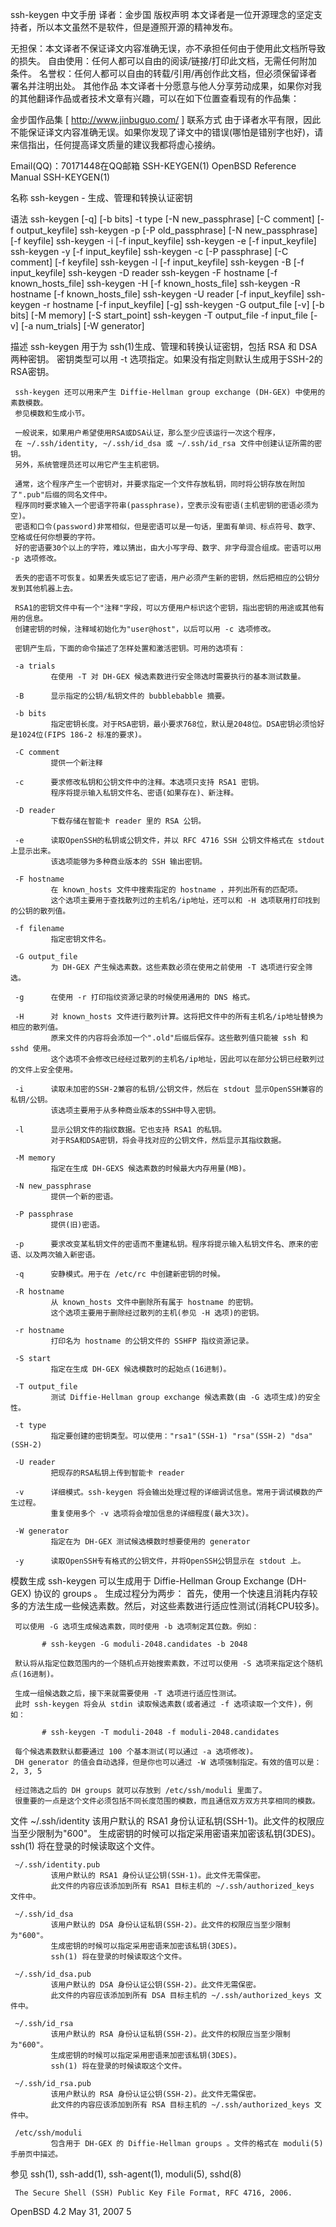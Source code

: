 
ssh-keygen 中文手册
译者：金步国
版权声明
本文译者是一位开源理念的坚定支持者，所以本文虽然不是软件，但是遵照开源的精神发布。

无担保：本文译者不保证译文内容准确无误，亦不承担任何由于使用此文档所导致的损失。
自由使用：任何人都可以自由的阅读/链接/打印此文档，无需任何附加条件。
名誉权：任何人都可以自由的转载/引用/再创作此文档，但必须保留译者署名并注明出处。
其他作品
本文译者十分愿意与他人分享劳动成果，如果你对我的其他翻译作品或者技术文章有兴趣，可以在如下位置查看现有的作品集：

金步国作品集 [ http://www.jinbuguo.com/ ]
联系方式
由于译者水平有限，因此不能保证译文内容准确无误。如果你发现了译文中的错误(哪怕是错别字也好)，请来信指出，任何提高译文质量的建议我都将虚心接纳。

Email(QQ)：70171448在QQ邮箱
SSH-KEYGEN(1)              OpenBSD Reference Manual              SSH-KEYGEN(1)

名称
     ssh-keygen - 生成、管理和转换认证密钥


语法
     ssh-keygen [-q] [-b bits] -t type [-N new_passphrase] [-C comment] [-f output_keyfile]
     ssh-keygen -p [-P old_passphrase] [-N new_passphrase] [-f keyfile]
     ssh-keygen -i [-f input_keyfile]
     ssh-keygen -e [-f input_keyfile]
     ssh-keygen -y [-f input_keyfile]
     ssh-keygen -c [-P passphrase] [-C comment] [-f keyfile]
     ssh-keygen -l [-f input_keyfile]
     ssh-keygen -B [-f input_keyfile]
     ssh-keygen -D reader
     ssh-keygen -F hostname [-f known_hosts_file]
     ssh-keygen -H [-f known_hosts_file]
     ssh-keygen -R hostname [-f known_hosts_file]
     ssh-keygen -U reader [-f input_keyfile]
     ssh-keygen -r hostname [-f input_keyfile] [-g]
     ssh-keygen -G output_file [-v] [-b bits] [-M memory] [-S start_point]
     ssh-keygen -T output_file -f input_file [-v] [-a num_trials] [-W generator]


描述
     ssh-keygen 用于为 ssh(1)生成、管理和转换认证密钥，包括 RSA 和 DSA 两种密钥。
     密钥类型可以用 -t 选项指定。如果没有指定则默认生成用于SSH-2的RSA密钥。

     ssh-keygen 还可以用来产生 Diffie-Hellman group exchange (DH-GEX) 中使用的素数模数。
     参见模数和生成小节。

     一般说来，如果用户希望使用RSA或DSA认证，那么至少应该运行一次这个程序，
     在 ~/.ssh/identity, ~/.ssh/id_dsa 或 ~/.ssh/id_rsa 文件中创建认证所需的密钥。
     另外，系统管理员还可以用它产生主机密钥。

     通常，这个程序产生一个密钥对，并要求指定一个文件存放私钥，同时将公钥存放在附加了".pub"后缀的同名文件中。
     程序同时要求输入一个密语字符串(passphrase)，空表示没有密语(主机密钥的密语必须为空)。
     密语和口令(password)非常相似，但是密语可以是一句话，里面有单词、标点符号、数字、空格或任何你想要的字符。
     好的密语要30个以上的字符，难以猜出，由大小写字母、数字、非字母混合组成。密语可以用 -p 选项修改。

     丢失的密语不可恢复。如果丢失或忘记了密语，用户必须产生新的密钥，然后把相应的公钥分发到其他机器上去。

     RSA1的密钥文件中有一个"注释"字段，可以方便用户标识这个密钥，指出密钥的用途或其他有用的信息。
     创建密钥的时候，注释域初始化为"user@host"，以后可以用 -c 选项修改。

     密钥产生后，下面的命令描述了怎样处置和激活密钥。可用的选项有：

     -a trials
             在使用 -T 对 DH-GEX 候选素数进行安全筛选时需要执行的基本测试数量。

     -B      显示指定的公钥/私钥文件的 bubblebabble 摘要。

     -b bits
             指定密钥长度。对于RSA密钥，最小要求768位，默认是2048位。DSA密钥必须恰好是1024位(FIPS 186-2 标准的要求)。

     -C comment
             提供一个新注释

     -c      要求修改私钥和公钥文件中的注释。本选项只支持 RSA1 密钥。
             程序将提示输入私钥文件名、密语(如果存在)、新注释。

     -D reader
             下载存储在智能卡 reader 里的 RSA 公钥。

     -e      读取OpenSSH的私钥或公钥文件，并以 RFC 4716 SSH 公钥文件格式在 stdout 上显示出来。
             该选项能够为多种商业版本的 SSH 输出密钥。

     -F hostname
             在 known_hosts 文件中搜索指定的 hostname ，并列出所有的匹配项。
             这个选项主要用于查找散列过的主机名/ip地址，还可以和 -H 选项联用打印找到的公钥的散列值。

     -f filename
             指定密钥文件名。

     -G output_file
             为 DH-GEX 产生候选素数。这些素数必须在使用之前使用 -T 选项进行安全筛选。

     -g      在使用 -r 打印指纹资源记录的时候使用通用的 DNS 格式。

     -H      对 known_hosts 文件进行散列计算。这将把文件中的所有主机名/ip地址替换为相应的散列值。
             原来文件的内容将会添加一个".old"后缀后保存。这些散列值只能被 ssh 和 sshd 使用。
             这个选项不会修改已经经过散列的主机名/ip地址，因此可以在部分公钥已经散列过的文件上安全使用。

     -i      读取未加密的SSH-2兼容的私钥/公钥文件，然后在 stdout 显示OpenSSH兼容的私钥/公钥。
             该选项主要用于从多种商业版本的SSH中导入密钥。

     -l      显示公钥文件的指纹数据。它也支持 RSA1 的私钥。
             对于RSA和DSA密钥，将会寻找对应的公钥文件，然后显示其指纹数据。

     -M memory
             指定在生成 DH-GEXS 候选素数的时候最大内存用量(MB)。

     -N new_passphrase
             提供一个新的密语。

     -P passphrase
             提供(旧)密语。

     -p      要求改变某私钥文件的密语而不重建私钥。程序将提示输入私钥文件名、原来的密语、以及两次输入新密语。

     -q      安静模式。用于在 /etc/rc 中创建新密钥的时候。

     -R hostname
             从 known_hosts 文件中删除所有属于 hostname 的密钥。
             这个选项主要用于删除经过散列的主机(参见 -H 选项)的密钥。

     -r hostname
             打印名为 hostname 的公钥文件的 SSHFP 指纹资源记录。

     -S start
             指定在生成 DH-GEX 候选模数时的起始点(16进制)。

     -T output_file
             测试 Diffie-Hellman group exchange 候选素数(由 -G 选项生成)的安全性。

     -t type
             指定要创建的密钥类型。可以使用："rsa1"(SSH-1) "rsa"(SSH-2) "dsa"(SSH-2)

     -U reader
             把现存的RSA私钥上传到智能卡 reader

     -v      详细模式。ssh-keygen 将会输出处理过程的详细调试信息。常用于调试模数的产生过程。
             重复使用多个 -v 选项将会增加信息的详细程度(最大3次)。

     -W generator
             指定在为 DH-GEX 测试候选模数时想要使用的 generator

     -y      读取OpenSSH专有格式的公钥文件，并将OpenSSH公钥显示在 stdout 上。


模数生成
     ssh-keygen 可以生成用于 Diffie-Hellman Group Exchange (DH-GEX) 协议的 groups 。
     生成过程分为两步：
     首先，使用一个快速且消耗内存较多的方法生成一些候选素数。然后，对这些素数进行适应性测试(消耗CPU较多)。

     可以使用 -G 选项生成候选素数，同时使用 -b 选项制定其位数。例如：

           # ssh-keygen -G moduli-2048.candidates -b 2048

     默认将从指定位数范围内的一个随机点开始搜索素数，不过可以使用 -S 选项来指定这个随机点(16进制)。

     生成一组候选数之后，接下来就需要使用 -T 选项进行适应性测试。
     此时 ssh-keygen 将会从 stdin 读取候选素数(或者通过 -f 选项读取一个文件)，例如：

           # ssh-keygen -T moduli-2048 -f moduli-2048.candidates

     每个候选素数默认都要通过 100 个基本测试(可以通过 -a 选项修改)。
     DH generator 的值会自动选择，但是你也可以通过 -W 选项强制指定。有效的值可以是： 2, 3, 5

     经过筛选之后的 DH groups 就可以存放到 /etc/ssh/moduli 里面了。
     很重要的一点是这个文件必须包括不同长度范围的模数，而且通信双方双方共享相同的模数。


文件
     ~/.ssh/identity
             该用户默认的 RSA1 身份认证私钥(SSH-1)。此文件的权限应当至少限制为"600"。
             生成密钥的时候可以指定采用密语来加密该私钥(3DES)。
             ssh(1) 将在登录的时候读取这个文件。

     ~/.ssh/identity.pub
             该用户默认的 RSA1 身份认证公钥(SSH-1)。此文件无需保密。
             此文件的内容应该添加到所有 RSA1 目标主机的 ~/.ssh/authorized_keys 文件中。

     ~/.ssh/id_dsa
             该用户默认的 DSA 身份认证私钥(SSH-2)。此文件的权限应当至少限制为"600"。
             生成密钥的时候可以指定采用密语来加密该私钥(3DES)。
             ssh(1) 将在登录的时候读取这个文件。

     ~/.ssh/id_dsa.pub
             该用户默认的 DSA 身份认证公钥(SSH-2)。此文件无需保密。
             此文件的内容应该添加到所有 DSA 目标主机的 ~/.ssh/authorized_keys 文件中。

     ~/.ssh/id_rsa
             该用户默认的 RSA 身份认证私钥(SSH-2)。此文件的权限应当至少限制为"600"。
             生成密钥的时候可以指定采用密语来加密该私钥(3DES)。
             ssh(1) 将在登录的时候读取这个文件。

     ~/.ssh/id_rsa.pub
             该用户默认的 RSA 身份认证公钥(SSH-2)。此文件无需保密。
             此文件的内容应该添加到所有 RSA 目标主机的 ~/.ssh/authorized_keys 文件中。

     /etc/ssh/moduli
             包含用于 DH-GEX 的 Diffie-Hellman groups 。文件的格式在 moduli(5) 手册页中描述。


参见
     ssh(1), ssh-add(1), ssh-agent(1), moduli(5), sshd(8)

     The Secure Shell (SSH) Public Key File Format, RFC 4716, 2006.

OpenBSD 4.2                      May 31, 2007                                5

